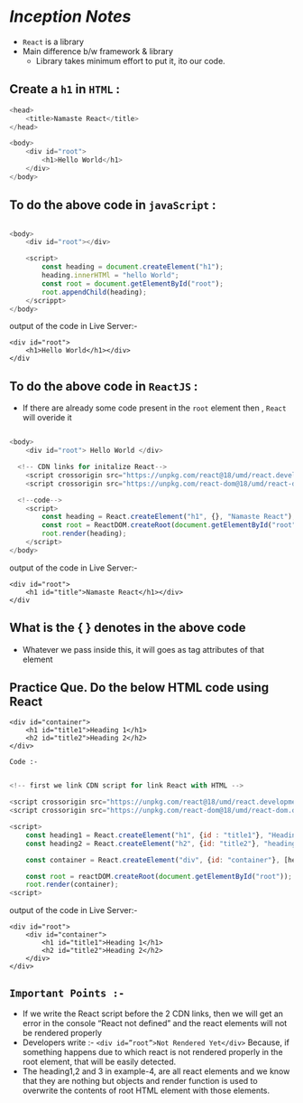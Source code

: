 # _Inception Notes_

* `React` is a library
* Main difference b/w framework & library
  * Library takes minimum effort to put it, ito our code.

## Create a `h1` in `HTML` :
```js
<head>
    <title>Namaste React</title>
</head>

<body>
    <div id="root">
        <h1>Hello World</h1>
    </div>
</body>

```

## To do the above code in `javaScript` :
```js

<body>
    <div id="root"></div>

    <script>
        const heading = document.createElement("h1");
        heading.innerHTMl = "hello World";
        const root = document.getElementById("root");
        root.appendChild(heading);
    </scrippt>
</body>
```
output of the code in Live Server:-
```
<div id="root">
    <h1>Hello World</h1></div> 
</div
```

## To do the above code in `ReactJS` :
* If there are already some code present in the `root` element then , `React` will overide it
```js

<body>
    <div id="root"> Hello World </div>

  <!-- CDN links for initalize React-->
    <script crossorigin src="https://unpkg.com/react@18/umd/react.development.js"></script>
    <script crossorigin src="https://unpkg.com/react-dom@18/umd/react-dom.development.js"></script>

  <!--code-->
    <script>
        const heading = React.createElement("h1", {}, "Namaste React");
        const root = ReactDOM.createRoot(document.getElementById("root"));
        root.render(heading);
    </script>
</body>
```
output of the code in Live Server:-
```
<div id="root">
    <h1 id="title">Namaste React</h1></div> 
</div
```
## What is the { } denotes in the above code

* Whatever we pass inside this, it will goes as tag attributes of that element

## Practice Que. Do the below HTML code using  React 
```
<div id="container">
    <h1 id="title1">Heading 1</h1>
    <h2 id="title2">Heading 2</h2>
</div>
```
`Code :-`
```js

<!-- first we link CDN script for link React with HTML -->

<script crossorigin src="https://unpkg.com/react@18/umd/react.development.js"></script>
<script crossorigin src="https://unpkg.com/react-dom@18/umd/react-dom.development.js"></script>

<script>
    const heading1 = React.createElement("h1", {id : "title1"}, "Heading 1");
    const heading2 = React.createElement("h2", {id: "title2"}, "heading 2");

    const container = React.createElement("div", {id: "container"}, [heading1, heading2]);

    const root = reactDOM.createRoot(document.getElementById("root"));
    root.render(container);
<script>
```
output of the code in Live Server:-
```
<div id="root">
    <div id="container">
        <h1 id="title1">Heading 1</h1>
        <h2 id="title2">Heading 2</h2>
    </div>
</div>
```

## `Important Points :-`

* If we write the React script before the 2 CDN links, then we will get an error in the console “React not defined” and the
react elements will not be rendered properly
* Developers write :-
```<div id=”root”>Not Rendered Yet</div>```
Because, if something happens due to which react is not rendered properly in the root element, that will be
easily detected.
* The heading1,2 and 3 in example-4, are all react elements and we know that they are nothing but objects and render
function is used to overwrite the contents of root HTML element with those elements.
